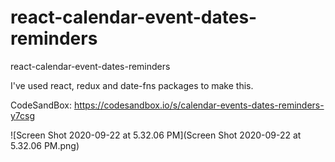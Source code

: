 # react-calendar-event-dates-reminders
react-calendar-event-dates-reminders 

I've used react, redux and date-fns packages to make this. 


CodeSandBox: https://codesandbox.io/s/calendar-events-dates-reminders-y7csg 

![Screen Shot 2020-09-22 at 5.32.06 PM](Screen Shot 2020-09-22 at 5.32.06 PM.png)
